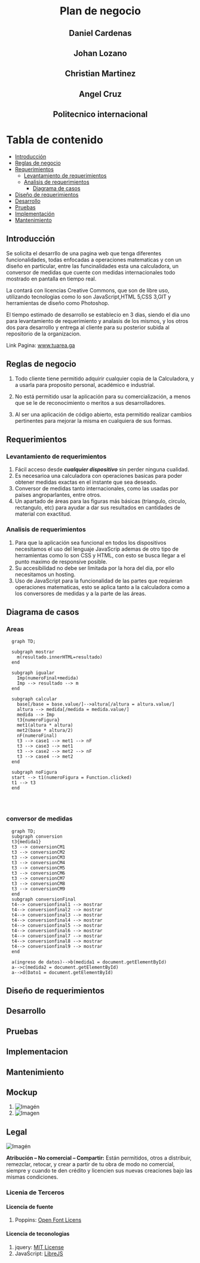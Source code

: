 # <center> Plan de negocio</center>

## <center> Daniel Cardenas </center>

## <center>Johan Lozano </center>

## <center> Christian Martinez </center>

## <center> Angel Cruz </center>

## <center> Politecnico internacional</center>

# Tabla de contenido
  - [Introducción](#introduccion)
  - [Reglas de negocio](#reglas-de-negocio)
  - [Requerimientos](#requerimientos)
    - [Levantamiento de requerimientos](#levantamiento-de-requerimientos)
    - [Analisis de requerimientos](#analisis-de-requerimientos)
      - [Diagrama de casos](#diagrama-de-casos)
  - [Diseño de requerimientos](#diseño-de-requerimientos)
  - [Desarrollo](#desarrollo)
  - [Pruebas](#pruebas)
  - [Implementación](#implementacion)
  - [Mantenimiento](#mantenimiento)
 

## Introducción
Se solicita el desarrllo de una pagina web que tenga diferentes funcionalidades, todas enfocadas a operaciones matematicas y con un diseño en particular, entre las funcinalidades esta una calculadora, un conversor de medidas que cuente con medidas internacionales todo mostrado en pantalla en tiempo real. 

La contará con licencias Creative Commons, que son de libre uso, utilizando tecnologias como lo son JavaScript,HTML 5,CSS 3,GIT y herramientas de diseño como Photoshop.

El tiempo estimado de desarrollo se establecio en 3 dias, siendo el dia uno para levantamiento de requerimiento y analasis de los mismos, y los otros dos para desarrollo y entrega al cliente para su posterior subida al repositorio de la organizacion.

Link Pagina: www.tuarea.ga

## Reglas de negocio
1. Todo cliente tiene permitido adquirir cualquier copia de la Calculadora, y a usarla para proposito personal, académico e industrial.

2. No está permitido usar la aplicación para su comercialización, a menos que se le de reconocimiento o meritos a sus desarrolladores.

3. Al ser una aplicación de código abierto, esta permitido realizar cambios pertinentes para mejorar la misma en cualquiera de sus formas.


## Requerimientos
### Levantamiento de requerimientos
  1. Fácil acceso desde <strong>*cualquier dispositivo*</strong> sin perder ninguna cualidad.
  2. Es necesarioa una calculadora con operaciones basicas para poder obtener medidas exactas en el instante que sea deseado. 
  3. Conversor de medidas tanto internacionales, como las usadas por países angroparlantes, entre otros.
  4. Un apartado de áreas para las figuras más básicas (triangulo, circulo, rectangulo, etc) para ayudar a dar sus resultados en cantidades de material con exactitud.
  
### Analisis de requerimientos
  1. Para que la aplicación sea funcional en todos los dispositivos necesitamos el uso del lenguaje JavaScrip ademas de otro tipo de herramientas como lo son CSS y   HTML, con esto se busca llegar a el punto maximo de responsive posible.
  2. Su accesibilidad no debe ser limitada por la hora del dia, por ello necesitamos un hosting.
  3. Uso de JavaScript para la funcionalidad de las partes que requieran operaciones matematicas, esto se aplica tanto a la calculadora como a los conversores de medidas y a la parte de las áreas.
## Diagrama de casos
### Areas
  ```mermaid
    graph TD;

    subgraph mostrar
      m(resultado.innerHTML=resultado)
    end

    subgraph igualar
      Imp(numeroFinal+medida)
      Imp --> resultado --> m
    end

    subgraph calcular
      base[/base = base.value/]-->altura[/altura = altura.value/]
      altura --> medida[/medida = medida.value/]
      medida --> Imp
      t3{numeroFigura}
      met1(altura * altura)
      met2(base * altura/2)
      nF(numeroFinal)
      t3 --> case1 --> met1 --> nF
      t3 --> case3 --> met1 
      t3 --> case2 --> met2 --> nF
      t3 --> case4 --> met2 
    end
    
    subgraph noFigura
    start --> t1(numeroFigura = Function.clicked)
    t1 --> t3
    end


    
``` 
### conversor de medidas
  ```mermaid
    graph TD;
    subgraph conversion
    t3{medida1}
    t3 --> conversionCM1 
    t3 --> conversionCM2
    t3 --> conversionCM3
    t3 --> conversionCM4
    t3 --> conversionCM5
    t3 --> conversionCM6
    t3 --> conversionCM7
    t3 --> conversionCM8
    t3 --> conversionCM9
    end
    subgraph conversionFinal
    t4--> conversionfinal1 --> mostrar
    t4--> conversionfinal2 --> mostrar
    t4--> conversionfinal3 --> mostrar
    t4--> conversionfinal4 --> mostrar
    t4--> conversionfinal5 --> mostrar
    t4--> conversionfinal6 --> mostrar
    t4--> conversionfinal7 --> mostrar
    t4--> conversionfinal8 --> mostrar
    t4--> conversionfinal9 --> mostrar
    end

    a(ingreso de datos)-->b(medida1 = document.getElementById)
    a-->c(medida2 = document.getElementById)
    a-->d(Dato1 = document.getElementById)  
```

## Diseño de requerimientos

## Desarrollo
## Pruebas
## Implementacion
## Mantenimiento
## Mockup
  1. ![Imagén](img/Mockup1.png)
  2. ![Imagen](img/mockup2.png)

## Legal
![Imagén](img/Licencia.png)
   
   <strong> Atribución – No comercial – Compartir:</strong> Están permitidos, otros a distribuir, remezclar, retocar, y crear a partir de tu obra de modo no comercial, siempre y cuando te den crédito y licencien sus nuevas creaciones bajo las mismas condiciones.
   
### Licenia de Terceros
#### Licencia de fuente 
  1. Poppins: [Open Font Licens](https://fonts.google.com/specimen/Poppins?query=POPPINS&preview.text_type=custom&selection.family=Poppins:wght@500)
#### Licencia de teconologias
  1. jquery: [MIT License](https://github.com/jquery/jquery) 
  2. JavaScript: [LibreJS](https://www.gnu.org/software/librejs/index.html)
   




   


